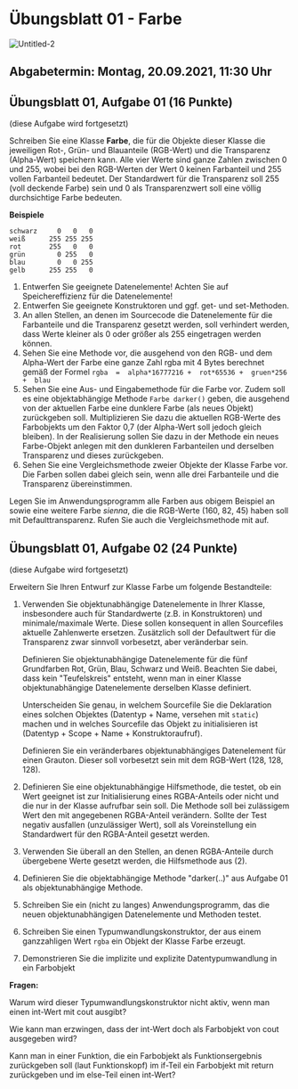 # Übungsblatt 01 - Farbe

![Untitled-2](https://user-images.githubusercontent.com/20336567/153412928-c1cce69c-01ff-4bfb-9801-5d72df891f6f.png)

## Abgabetermin: Montag, 20.09.2021, 11:30 Uhr

## Übungsblatt 01, Aufgabe 01 (16 Punkte)
(diese Aufgabe wird fortgesetzt)

Schreiben Sie eine Klasse **Farbe**, die für die Objekte dieser Klasse die jeweiligen Rot-, Grün- und Blauanteile (RGB-Wert) und die Transparenz (Alpha-Wert) speichern kann. Alle vier Werte sind ganze Zahlen zwischen 0 und 255, wobei bei den RGB-Werten der Wert 0 keinen Farbanteil und 255 vollen Farbanteil bedeutet. Der Standardwert für die Transparenz soll 255 (voll deckende Farbe) sein und 0 als Transparenzwert soll eine völlig durchsichtige Farbe bedeuten.

**Beispiele** 
```
schwarz     0   0   0
weiß      255 255 255
rot       255   0   0
grün        0 255   0
blau        0   0 255
gelb      255 255   0
```

1. Entwerfen Sie geeignete Datenelemente! Achten Sie auf Speichereffizienz für die Datenelemente!
2. Entwerfen Sie geeignete Konstruktoren und ggf. get- und set-Methoden.
3. An allen Stellen, an denen im Sourcecode die Datenelemente für die Farbanteile und die Transparenz gesetzt werden, soll verhindert werden, dass Werte kleiner als 0 oder größer als 255 eingetragen werden können.
4. Sehen Sie eine Methode vor, die ausgehend von den RGB- und dem Alpha-Wert der Farbe eine ganze Zahl rgba mit 4 Bytes berechnet gemäß der Formel
    `rgba  =  alpha*16777216 +  rot*65536 +  gruen*256 +  blau`
5. Sehen Sie eine Aus- und Eingabemethode für die Farbe vor. Zudem soll es eine objektabhängige Methode `Farbe darker()` geben, die ausgehend von der aktuellen Farbe eine dunklere Farbe (als neues Objekt) zurückgeben soll. Multiplizieren Sie dazu die aktuellen RGB-Werte des Farbobjekts um den Faktor 0,7 (der Alpha-Wert soll jedoch gleich bleiben). In der Realisierung sollen Sie dazu in der Methode ein neues  Farbe-Objekt anlegen mit den dunkleren Farbanteilen und derselben Transparenz und dieses zurückgeben.
6. Sehen Sie eine Vergleichsmethode zweier Objekte der Klasse Farbe vor. Die Farben sollen dabei gleich sein, wenn alle drei Farbanteile und die Transparenz übereinstimmen.

Legen Sie im Anwendungsprogramm alle Farben aus obigem Beispiel an sowie eine weitere Farbe *sienna*, die die RGB-Werte (160, 82, 45) haben soll mit Defaulttransparenz. Rufen Sie auch die Vergleichsmethode mit auf.

## Übungsblatt 01, Aufgabe 02 (24 Punkte)
(diese Aufgabe wird fortgesetzt)

Erweitern Sie Ihren Entwurf zur Klasse Farbe um folgende Bestandteile:

1.	Verwenden Sie objektunabhängige Datenelemente in Ihrer Klasse, insbesondere auch für Standardwerte (z.B. in Konstruktoren) und minimale/maximale Werte. Diese sollen konsequent in allen Sourcefiles aktuelle Zahlenwerte ersetzen. Zusätzlich soll der Defaultwert für die Transparenz zwar sinnvoll vorbesetzt, aber veränderbar sein.

	Definieren Sie objektunabhängige Datenelemente für die fünf Grundfarben Rot, Grün, Blau, Schwarz und Weiß. Beachten Sie dabei, dass kein "Teufelskreis" entsteht, wenn man in einer Klasse objektunabhängige Datenelemente derselben Klasse definiert.

	  Unterscheiden Sie genau, in welchem Sourcefile Sie die Deklaration eines solchen Objektes (Datentyp + Name, versehen mit `static`) machen und in welches Sourcefile das Objekt zu initialisieren ist (Datentyp + Scope + Name + Konstruktoraufruf).

	Definieren Sie ein veränderbares objektunabhängiges Datenelement für einen Grauton. Dieser soll vorbesetzt sein mit dem RGB-Wert (128, 128, 128).


2.	Definieren Sie eine objektunabhängige Hilfsmethode, die testet, ob ein Wert geeignet ist zur Initialisierung eines RGBA-Anteils oder nicht und die nur in der Klasse aufrufbar sein soll. Die Methode soll bei zulässigem Wert den mit angegebenen RGBA-Anteil verändern. Sollte der Test negativ ausfallen (unzulässiger Wert), soll als Voreinstellung ein Standardwert für den RGBA-Anteil gesetzt werden.


3.	Verwenden Sie überall an den Stellen, an denen RGBA-Anteile durch übergebene Werte gesetzt werden, die Hilfsmethode aus (2).

4.	 Definieren Sie die objektabhängige Methode "darker(..)" aus Aufgabe 01 als objektunabhängige Methode.

5.	Schreiben Sie ein (nicht zu langes) Anwendungsprogramm, das die neuen objektunabhängigen Datenelemente und Methoden testet.

6.	Schreiben Sie einen Typumwandlungskonstruktor, der aus einem ganzzahligen Wert `rgba` ein Objekt der Klasse Farbe erzeugt.

7.	Demonstrieren Sie die implizite und explizite Datentypumwandlung in ein Farbobjekt

**Fragen:**

Warum wird dieser Typumwandlungskonstruktor nicht aktiv, wenn man einen int-Wert mit cout ausgibt?

Wie kann man erzwingen, dass der int-Wert doch als Farbobjekt von cout ausgegeben wird?

Kann man in einer Funktion, die ein Farbobjekt als Funktionsergebnis zurückgeben soll (laut Funktionskopf) im if-Teil ein Farbobjekt mit return zurückgeben und im else-Teil einen int-Wert?
